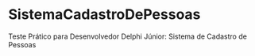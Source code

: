 # SistemaCadastroDePessoas
Teste Prático para Desenvolvedor Delphi Júnior: Sistema de Cadastro de Pessoas

